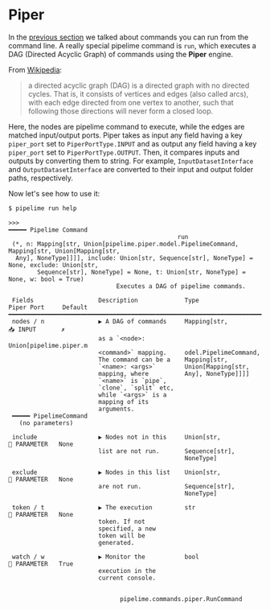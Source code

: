# Piper

In the [previous section](overview.md) we talked about commands you can run from the command line.
A really special pipelime command is `run`, which executes a DAG (Directed Acyclic Graph) of commands using the **Piper** engine.

From [Wikipedia](https://en.wikipedia.org/wiki/Directed_acyclic_graph):
> a directed acyclic graph (DAG) is a directed graph with no directed cycles. That is, it consists of vertices and edges (also called arcs), with each edge directed from one vertex to another, such that following those directions will never form a closed loop.

Here, the nodes are pipelime command to execute, while the edges are matched input/output ports.
Piper takes as input any field having a key `piper_port` set to `PiperPortType.INPUT` and
as output any field having a key `piper_port` set to `PiperPortType.OUTPUT`.
Then, it compares inputs and outputs by converting them to string.
For example, `InputDatasetInterface` and `OutputDatasetInterface` are converted to their input and output folder paths, respectively.

Now let's see how to use it:

```bash
$ pipelime run help
```

```
>>>
━━━━━ Pipelime Command
                                               run
 (*, n: Mapping[str, Union[pipelime.piper.model.PipelimeCommand, Mapping[str, Union[Mapping[str,
  Any], NoneType]]]], include: Union[str, Sequence[str], NoneType] = None, exclude: Union[str,
        Sequence[str], NoneType] = None, t: Union[str, NoneType] = None, w: bool = True)
                              Executes a DAG of pipelime commands.

 Fields                  Description             Type                     Piper Port     Default
━━━━━━━━━━━━━━━━━━━━━━━━━━━━━━━━━━━━━━━━━━━━━━━━━━━━━━━━━━━━━━━━━━━━━━━━━━━━━━━━━━━━━━━━━━━━━━━━━
 nodes / n               ▶ A DAG of commands     Mapping[str,             📥 INPUT       ✗
                         as a `<node>:           Union[pipelime.piper.m
                         <command>` mapping.     odel.PipelimeCommand,
                         The command can be a    Mapping[str,
                         `<name>: <args>`        Union[Mapping[str,
                         mapping, where          Any], NoneType]]]]
                         `<name>` is `pipe`,
                         `clone`, `split` etc,
                         while `<args>` is a
                         mapping of its
                         arguments.
 ━━━━━ PipelimeCommand
   (no parameters)

 include                 ▶ Nodes not in this     Union[str,               📐 PARAMETER   None
                         list are not run.       Sequence[str],
                                                 NoneType]

 exclude                 ▶ Nodes in this list    Union[str,               📐 PARAMETER   None
                         are not run.            Sequence[str],
                                                 NoneType]

 token / t               ▶ The execution         str                      📐 PARAMETER   None
                         token. If not
                         specified, a new
                         token will be
                         generated.

 watch / w               ▶ Monitor the           bool                     📐 PARAMETER   True
                         execution in the
                         current console.


                               pipelime.commands.piper.RunCommand
```
